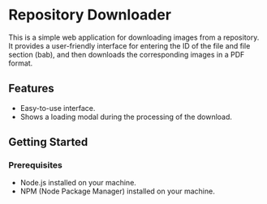 # Repository Downloader

This is a simple web application for downloading images from a repository. It provides a user-friendly interface for entering the ID of the file and file section (bab), and then downloads the corresponding images in a PDF format.

## Features

- Easy-to-use interface.
- Shows a loading modal during the processing of the download.

## Getting Started

### Prerequisites

- Node.js installed on your machine.
- NPM (Node Package Manager) installed on your machine.
